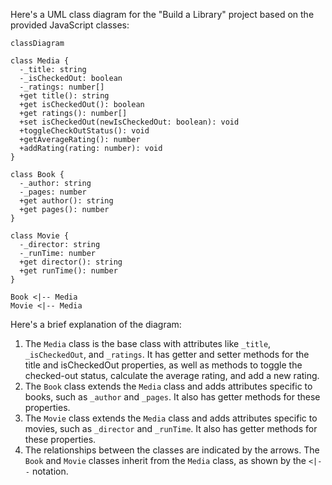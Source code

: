 Here's a UML class diagram for the "Build a Library" project based on the provided JavaScript classes:

```mermaid
classDiagram

class Media {
  -_title: string
  -_isCheckedOut: boolean
  -_ratings: number[]
  +get title(): string
  +get isCheckedOut(): boolean
  +get ratings(): number[]
  +set isCheckedOut(newIsCheckedOut: boolean): void
  +toggleCheckOutStatus(): void
  +getAverageRating(): number
  +addRating(rating: number): void
}

class Book {
  -_author: string
  -_pages: number
  +get author(): string
  +get pages(): number
}

class Movie {
  -_director: string
  -_runTime: number
  +get director(): string
  +get runTime(): number
}

Book <|-- Media
Movie <|-- Media
```



Here's a brief explanation of the diagram:

1. The `Media` class is the base class with attributes like `_title`, `_isCheckedOut`, and `_ratings`. It has getter and setter methods for the title and isCheckedOut properties, as well as methods to toggle the checked-out status, calculate the average rating, and add a new rating.
2. The `Book` class extends the `Media` class and adds attributes specific to books, such as `_author` and `_pages`. It also has getter methods for these properties.
3. The `Movie` class extends the `Media` class and adds attributes specific to movies, such as `_director` and `_runTime`. It also has getter methods for these properties.
4. The relationships between the classes are indicated by the arrows. The `Book` and `Movie` classes inherit from the `Media` class, as shown by the `<|--` notation.